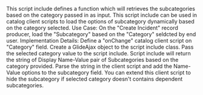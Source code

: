 This script include defines a function which will retrieves the subcategories based on the category passed in as input.
This script include can be used in catalog client scripts to load the options of subcategory dynamically based on the category selected.
Use Case:
On the "Create Incident" record producer, load the "Subcategory" based on the "Category" seldcted by end user.
Implementation Details:
Define a "onChange" catalog client script on "Category" field. 
Create a GlideAjax object to the script include class.
Pass the selected category value to the script include.
Script include will return the string of Display Name-Value pair of Subcategories based on the category provided.
Parse the string in the client script and add the Name-Value options to the subcategory field.
You can extend this client script to hide the subcategory if selected category doesn't contains dependent subcategories.

